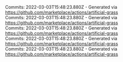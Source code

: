 Commits: 2022-03-03T15:48:23.880Z - Generated via https://github.com/marketplace/actions/artificial-grass
<br>
Commits: 2022-03-03T15:48:23.880Z - Generated via https://github.com/marketplace/actions/artificial-grass
<br>
Commits: 2022-03-03T15:48:23.880Z - Generated via https://github.com/marketplace/actions/artificial-grass
<br>
Commits: 2022-03-03T15:48:23.880Z - Generated via https://github.com/marketplace/actions/artificial-grass
<br>
Commits: 2022-03-03T15:48:23.880Z - Generated via https://github.com/marketplace/actions/artificial-grass
<br>
